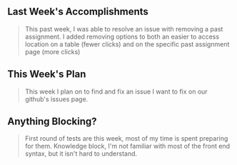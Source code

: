 ## Last Week's Accomplishments

> This past week, I was able to resolve an issue with removing a past assignment. I added removing options to both an easier to access
> location on a table (fewer clicks) and on the specific past assignment page (more clicks)

## This Week's Plan

> This week I plan on to find and fix an issue I want to fix on our github's issues page.

## Anything Blocking?

> First round of tests are this week, most of my time is spent preparing for them.
> Knowledge block, I'm not familiar with most of the front end syntax, but it isn't hard to understand.

